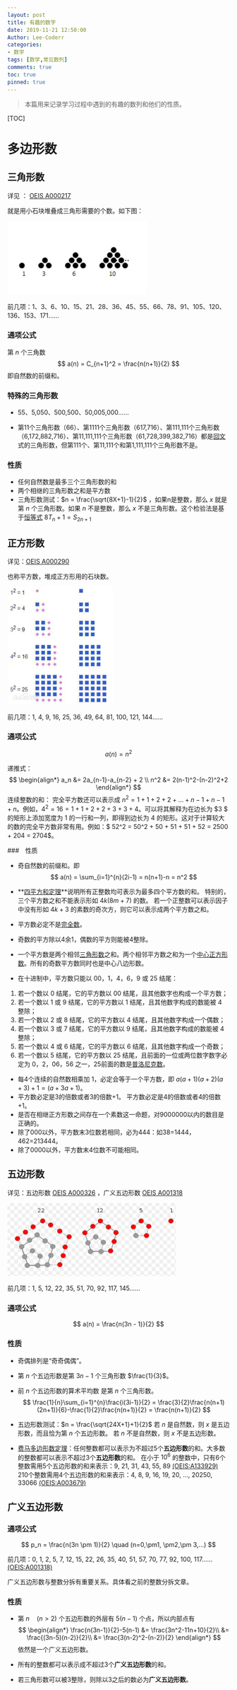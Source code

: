 ```yaml
---
layout: post
title: 有趣的数字
date: 2019-11-21 12:50:00
Author: Lee-Coderr
categories: 
- 数学
tags: [数学,常见数列]
comments: true
toc: true
pinned: true
---
```




>本篇用来记录学习过程中遇到的有趣的数列和他们的性质。

[TOC]

# 多边形数

## 三角形数

详见 ： [OEIS A000217](http://oeis.org/A000217) 

就是用小石块堆叠成三角形需要的个数。如下图：

<img src="..\images\TIM截图20191121125800.png" alt="TIM截图20191121125800" style="zoom: 50%;" />

前几项：1、3、6、10、15、21、28、36、45、55、66、78、91、105、120、136、153、171……

### 通项公式

第 $n$ 个三角数
$$
a(n) = C_{n+1}^2 = \frac{n(n+1)}{2}
$$
即自然数的前缀和。

### 特殊的三角形数

- 55、5,050、500,500、50,005,000……

- 第11个三角形数（66）、第1111个三角形数（617,716）、第111,111个三角形数（6,172,882,716）、第11,111,111个三角形数（61,728,399,382,716）都是[回文](https://baike.baidu.com/item/回文)式的三角形数，但第111个、第11,111个和第1,111,111个三角形数不是。

### 性质

- 任何自然数是最多三个三角形数的和
- 两个相继的三角形数之和是平方数
- 三角形数测试：$n = \frac{\sqrt{8X+1}-1}{2}$ ，如果n是整数，那么 $x$ 就是第 $n$ 个三角形数。如果 $n$ 不是整数，那么 $x$ 不是三角形数。这个检验法是基于[恒等式](https://baike.baidu.com/item/恒等式) $8T_n + 1 = S_{2n+1}$ 

## 正方形数

详见：[OEIS A000290](http://oeis.org/A000290)

也称平方数，堆成正方形用的石块数。

<img src="..\images\TIM截图20191121132239.png" alt="TIM截图20191121132239" style="zoom:50%;" />

前几项：1, 4, 9, 16, 25, 36, 49, 64, 81, 100, 121, 144……

### 通项公式

$$
a(n) = n^2
$$

递推式：
$$
\begin{align*}
a_n &= 2a_{n-1}-a_{n-2} + 2 \\
n^2 &= 2(n-1)^2-(n-2)^2+2
\end{align*}
$$
连续整数的和：
完全平方数还可以表示成 $n^2=1+1+2+2+...+n−1+n−1+n$。例如，$4^2 = 16 = 1 + 1 + 2 + 2 + 3 + 3 + 4$。可以将其解释为在边长为 $3 $ 的矩形上添加宽度为 $1$ 的一行和一列，即得到边长为 4 的矩形。这对于计算较大的数的完全平方数非常有用。例如：$ 52^2 = 50^2 + 50 + 51 + 51 + 52 = 2500 + 204 = 2704$。

###　性质

- 奇自然数的前缀和。即 
  $$
  a(n) = \sum_{i=1}^{n}(2i-1) = n(n+1)-n = n^2
  $$
  
- **[四平方和定理](https://baike.baidu.com/item/四平方和定理)**说明所有正整数均可表示为最多四个平方数的和。
  特别的，三个平方数之和不能表示形如 $4k(8m + 7)$ 的数。
  若一个正整数可以表示因子中没有形如 $4k + 3$ 的素数的奇次方，则它可以表示成两个平方数之和。
- 平方数必定不是[完全数](https://baike.baidu.com/item/完全数)。
- 奇数的平方除以4余1，偶数的平方则能被4整除。
- 一个平方数是两个相邻[三角形数](https://baike.baidu.com/item/三角形数)之和。两个相邻平方数之和为一个[中心正方形数](https://baike.baidu.com/item/中心正方形数)。所有的奇数平方数同时也是中心八边形数。
- 在十进制中，平方数只能以 00，1，4，6，9 或 25 结尾：

1. 若一个数以 0 结尾，它的平方数以 00 结尾，且其他数字也构成一个平方数；
2. 若一个数以 1 或 9 结尾，它的平方数以 1 结尾，且其他数字构成的数能被 4 整除；
3. 若一个数以 2 或 8 结尾，它的平方数以 4 结尾，且其他数字构成一个偶数；
4. 若一个数以 3 或 7 结尾，它的平方数以 9 结尾，且其他数字构成的数能被 4 整除；
5. 若一个数以 4 或 6 结尾，它的平方数以 6 结尾，且其他数字构成一个奇数；
6. 若一个数以 5 结尾，它的平方数以 25 结尾，且前面的一位或两位数字数字必定为 0，2，06，56 之一，25前面的数是[普洛尼克数](https://baike.baidu.com/item/普洛尼克数)。

- 每4个连续的自然数相乘加 1，必定会等于一个平方数，即 $a(a+1)(a+2)(a+3)+1=(a+3a+1)$。
- 平方数必定是3的倍数或者3的倍数+1。
  平方数必定是4的倍数或者4的倍数+1。
- 是否在相继正方形数之间存在一个素数这一命题，对9000000以内的数目是正确的。
- 除了000以外，平方数末3位数若相同，必为444：如38=1444，462=213444。
- 除了0000以外，平方数末4位数不可能相同。

## 五边形数

详见：五边形数 [OEIS A000326](http://oeis.org/A000326) ，广义五边形数 [OEIS A001318](http://oeis.org/A001318) 

<img src="..\images\TIM截图20191121142452.png" alt="TIM截图20191121142452" style="zoom:50%;" />

前几项：1, 5, 12, 22, 35, 51, 70, 92, 117, 145……

### 通项公式

$$
a(n) = \frac{n(3n - 1)}{2}
$$

### 性质

- 奇偶排列是“奇奇偶偶”。

- 第 $n$ 个五边形数是第 $3n-1$ 个三角形数 $\frac{1}{3}$。

- 前 $n$ 个五边形数的算术平均数 是第 $n$ 个三角形数。
  $$
  \frac{1}{n}\sum_{i=1}^{n}\frac{i(3i-1)}{2} = \frac{3}{2}\frac{n(n+1)(2n+1)}{6}-\frac{1}{2}\frac{n(n+1)}{2} = \frac{n(n+1)}{2}
  $$

- 五边形数测试：$n = \frac{\sqrt{24X+1}+1}{2}$ 
  若 $n$ 是自然数，则 $x$ 是五边形数，而且恰为第 $n$ 个五边形数。
  若 $n$ 不是自然数，则 $x$ 不是五边形数。

- [费马多边形数定理](https://baike.baidu.com/item/费马多边形数定理)：任何整数都可以表示为不超过5个**五边形数**的和。大多数的整数都可以表示不超过3个**五边形数**的和。
  在小于 $10^6$ 的整数中，只有6个整数需用5个五边形数的和来表示：9, 21, 31, 43, 55, 89 [(OEIS:A133929)](http://oeis.org/A133929)
  210个整数需用4个五边形数的和来表示：4, 8, 9, 16, 19, 20, ..., 20250, 33066 [(OEIS:A003679)](http://oeis.org/A003679)

  
  

## 广义五边形数

### 通项公式

$$
p_n = \frac{n(3n \pm 1)}{2} \quad (n=0,\pm1, \pm2,\pm 3,...)
$$

前几项：0, 1, 2, 5, 7, 12, 15, 22, 26, 35, 40, 51, 57, 70, 77, 92, 100, 117…… [(OEIS:A001318)](http://oeis.org/A001318)

广义五边形数与整数分拆有重要关系。具体看之前的整数分拆文章。

### 性质

- 第 $n \quad (n>2)$ 个五边形数的外层有 $5(n-1)$ 个点，所以内部点有
  $$
  \begin{align*}
  \frac{n(3n-1)}{2}-5(n-1) &= \frac{3n^2-11n+10}{2}\\
  &= \frac{(3n-5)(n-2)}{2}\\
  &= \frac{3(n-2)^2-(n-2)}{2}
  \end{align*}
  $$
  依然是一个广义五边形数。

- 所有的整数都可以表示成不超过3个**广义五边形数**的和。

- 若三角形数可以被3整除，则除以3之后的数必为**广义五边形数**。
